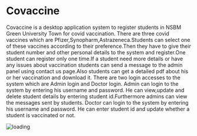 # Covaccine
Covaccine is a desktop application system to register students in NSBM Green University Town for covid vaccination. There are three covid vaccines which are Pfizer,Synopharm,Astrazeneca.Students can select one of these vaccines according to their preference.Then they have to give their student number and other personal details to the system and register.One student can register only one time.If a student need more details or have any issues about vaccination students can send a message to the admin panel using contact us page.Also students can get a detailed pdf about his or her vaccination and download it.
There are two login accesses to the system which are Admin login and Doctor login.
Admin can login to the system by entering his username and password. He can view,update and delete student details by entering student id.Furthermore admins can view the messages sent by students.
Doctor can login to the system by entering his username and password. He can enter student id and update whether a student is vaccinated or not.


![loading](https://user-images.githubusercontent.com/64424930/134177831-1467ae21-a814-470e-ae40-b63a8a6b50bf.PNG)
